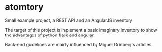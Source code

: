 # atomtory
Small example project, a REST API and an AngularJS inventory

The target of this project is implement a basic imaginary inventory to show the advantages of python flask and angular.

Back-end guidelines are mainly influenced by Miguel Grinberg's articles.
